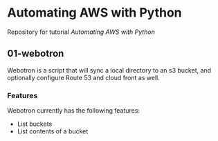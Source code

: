 # Automating AWS with Python

Repository for tutorial *Automating AWS with Python*

## 01-webotron

Webotron is a script that will sync a local directory to an s3 bucket, and optionally configure Route 53 and cloud front as well.


### Features

Webotron currently has the following features:

- List buckets
- List contents of a bucket
